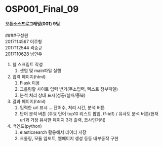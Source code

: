 # OSP001_Final_09
#### 오픈소스프로그래밍(001) 9팀<br>
####구성원<br>
2017114567 이주형<br>
2017112544 곽승규<br>
2017110628 남인우<br>

1. 쉘 스크립트 작성
    1. 셋업 및 main파일 실행
2. 입력 페이지(html)
    1. Flask 이용
    2. 크롤링할 사이트 입력 받기(주소입력, 텍스트 첨부파일)
    3. 분석 처리 상태 표시(성공/실패/중복)
3. 결과 페이지(html)
    1. 입력한 url 표시 … 단어수, 처리 시간, 분석 버튼
    2. 단어 분석 버튼 (주요 단어 top10 리스트 팝업, tf-idf) / 유사도 분석 버튼(현재 url과 가장 유사한 페이지 3개 출력, 코사인거리)
4. 백엔드(python)
    1. elasticsearch 활용해서 데이터 저장
    2. 크롤링, 모듈 임포트, 웹페이지 생성 등등 내부동작 구현
